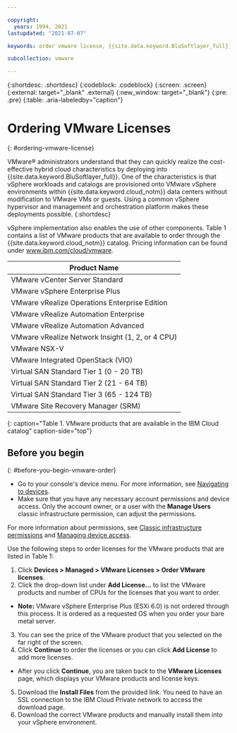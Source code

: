 ```yaml
---

copyright:
  years: 1994, 2021
lastupdated: "2021-07-07"

keywords: order vmware license, {{site.data.keyword.BluSoftlayer_full}}

subcollection: vmware

---
```


{:shortdesc: .shortdesc}
{:codeblock: .codeblock}
{:screen: .screen}
{:external: target="_blank" .external}
{:new_window: target="_blank"}
{:pre: .pre}
{:table: .aria-labeledby="caption"}

# Ordering VMware Licenses
{: #ordering-vmware-license}

VMware&reg; administrators understand that they can quickly realize the cost-effective hybrid cloud characteristics by deploying into {{site.data.keyword.BluSoftlayer_full}}. One of the characteristics is that vSphere workloads and catalogs are provisioned onto VMware vSphere environments within {{site.data.keyword.cloud_notm}} data centers without modification to VMware VMs or guests. Using a common vSphere hypervisor and management and orchestration platform makes these deployments possible.
{:shortdesc}

vSphere implementation also enables the use of other components. Table 1 contains a list of VMware products that are available to order through the {{site.data.keyword.cloud_notm}} catalog. Pricing information can be found under www.ibm.com/cloud/vmware.

|Product Name|
|---|
|VMware vCenter Server Standard|
|VMware vSphere Enterprise Plus|
|VMware vRealize Operations Enterprise Edition|
|VMware vRealize Automation Enterprise|
|VMware vRealize Automation Advanced|
|VMware vRealize Network Insight (1, 2, or 4 CPU)|
|VMware NSX-V|
|VMware Integrated OpenStack (VIO)|
|Virtual SAN Standard Tier 1 (0 - 20 TB)|
|Virtual SAN Standard Tier 2 (21 - 64 TB)|
|Virtual SAN Standard Tier 3 (65 - 124 TB)|
|VMware Site Recovery Manager (SRM)|
{: caption="Table 1. VMware products that are available in the IBM Cloud catalog" caption-side="top"}

## Before you begin
{: #before-you-begin-vmware-order}
* Go to your console's device menu. For more information, see [Navigating to devices](/docs/bare-metal?topic=virtual-servers-navigating-devices).
* Make sure that you have any necessary account permissions and device access. Only the account owner, or a user with the **Manage Users** classic infrastructure permission, can adjust the permissions.

For more information about permissions, see [Classic infrastructure permissions](/docs/account?topic=account-infrapermission#infrapermission) and [Managing device access](/docs/virtual-servers?topic=virtual-servers-managing-device-access).

Use the following steps to order licenses for the VMware products that are listed in Table 1:
1. Click **Devices > Managed > VMware Licenses > Order VMware licenses**.
2. Click the drop-down list under **Add License...** to list the VMware products and number of CPUs for the licenses that you want to order.
  * **Note:** VMware vSphere Enterprise Plus (ESXi 6.0) is not ordered through this process. It is ordered as a requested OS when you order your bare metal server.
3. You can see the price of the VMware product that you selected on the far right of the screen.
4. Click **Continue** to order the licenses or you can click **Add License** to add more licenses.
  * After you click **Continue**, you are taken back to the **VMware Licenses** page, which displays your VMware products and license keys.
5. Download the **Install Files** from the provided link. You need to have an SSL connection to the IBM Cloud Private network to access the download page.
6. Download the correct VMware products and manually install them into your vSphere environment.
